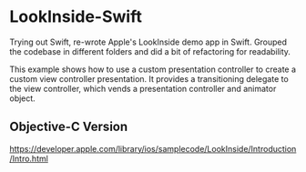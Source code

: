 # LookInside-Swift

Trying out Swift, re-wrote Apple's LookInside demo app in Swift. Grouped the codebase in different folders and did a bit of refactoring for readability.

This example shows how to use a custom presentation controller to create a custom view controller presentation. It provides a transitioning delegate to the view controller, which vends a presentation controller and animator object.

## Objective-C Version

https://developer.apple.com/library/ios/samplecode/LookInside/Introduction/Intro.html
